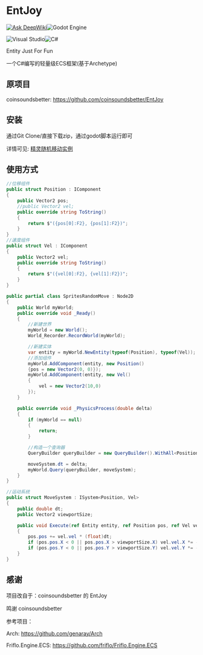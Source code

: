 # EntJoy

[![Ask DeepWiki](https://deepwiki.com/badge.svg)](https://deepwiki.com/tianqiyuan520/EntJoy)![Godot Engine](https://img.shields.io/badge/GODOT-000000.svg?style=for-the-badge&logo=godot-engine)

![Visual Studio](https://img.shields.io/badge/Visual%20Studio-5C2D91.svg?style=for-the-badge&logo=visual-studio&logoColor=white)![C#](https://img.shields.io/badge/c%23-%23239120.svg?style=for-the-badge&logo=csharp&logoColor=white)

Entity Just For Fun

一个C#编写的轻量级ECS框架(基于Archetype)

## 原项目

coinsoundsbetter: <https://github.com/coinsoundsbetter/EntJoy>

## 安装

通过Git Clone/直接下载zip，通过godot脚本运行即可

详情可见: [精灵随机移动实例](Example/SpritesRandomMove/SpritesRandomMove.cs)

## 使用方式

```csharp
//位移组件
public struct Position : IComponent
{
    public Vector2 pos;
    //public Vector2 vel;
    public override string ToString()
    {
        return $"({pos[0]:F2}, {pos[1]:F2})";
    }
}
//速度组件
public struct Vel : IComponent
{
    public Vector2 vel;
    public override string ToString()
    {
        return $"({vel[0]:F2}, {vel[1]:F2})";
    }
}

public partial class SpritesRandomMove : Node2D
{
    public World myWorld;
    public override void _Ready()
    {
        //新建世界
        myWorld = new World();
        World_Recorder.RecordWorld(myWorld);

        //新建实体
        var entity = myWorld.NewEntity(typeof(Position), typeof(Vel));
        //添加组件
        myWorld.AddComponent(entity, new Position()
        {pos = new Vector2(0, 0)});
        myWorld.AddComponent(entity, new Vel()
        {
            vel = new Vector2(10,0)
        });
    }

    public override void _PhysicsProcess(double delta)
    {
        if (myWorld == null)
        {
            return;
        }

        //构造一个查询器
        QueryBuilder queryBuilder = new QueryBuilder().WithAll<Position, Vel>();

        moveSystem.dt = delta;  
        myWorld.Query(queryBuilder, moveSystem);
    }
}

//运动系统
public struct MoveSystem : ISystem<Position, Vel>
{
    public double dt;
    public Vector2 viewportSize;

    public void Execute(ref Entity entity, ref Position pos, ref Vel vel)
    {
        pos.pos += vel.vel * (float)dt;
        if (pos.pos.X < 0 || pos.pos.X > viewportSize.X) vel.vel.X *= -1;
        if (pos.pos.Y < 0 || pos.pos.Y > viewportSize.Y) vel.vel.Y *= -1;
    }
}

```

## 感谢

项目改自于：coinsoundsbetter 的 EntJoy

鸣谢 coinsoundsbetter

参考项目：

Arch: <https://github.com/genaray/Arch>

Friflo.Engine.ECS: <https://github.com/friflo/Friflo.Engine.ECS>
